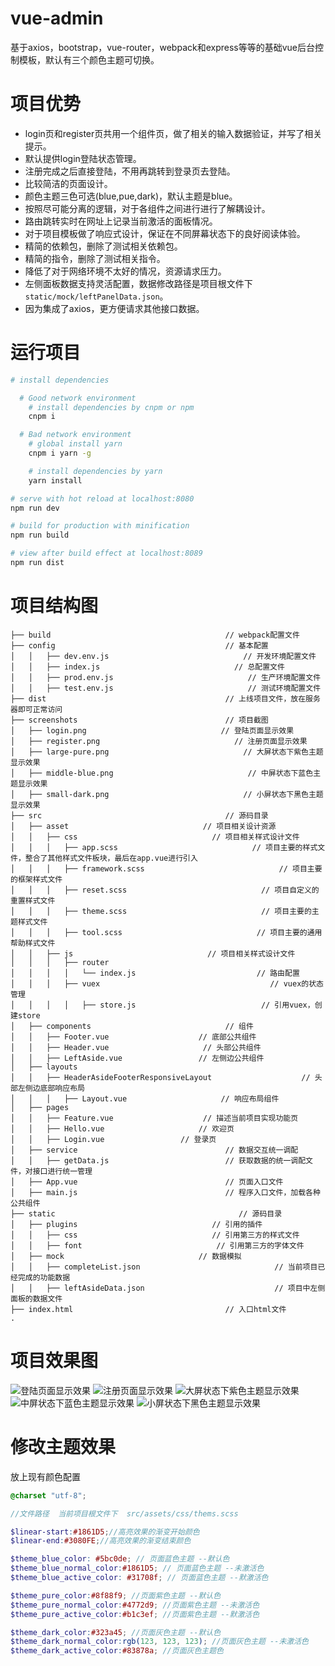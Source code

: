 # vue-admin

基于axios，bootstrap，vue-router，webpack和express等等的基础vue后台控制模板，默认有三个颜色主题可切换。

# 项目优势

- login页和register页共用一个组件页，做了相关的输入数据验证，并写了相关提示。
- 默认提供login登陆状态管理。
- 注册完成之后直接登陆，不用再跳转到登录页去登陆。
- 比较简洁的页面设计。
- 颜色主题三色可选(blue,pue,dark)，默认主题是blue。
- 按照尽可能分离的逻辑，对于各组件之间进行进行了解耦设计。
- 路由跳转实时在网址上记录当前激活的面板情况。
- 对于项目模板做了响应式设计，保证在不同屏幕状态下的良好阅读体验。
- 精简的依赖包，删除了测试相关依赖包。
- 精简的指令，删除了测试相关指令。
- 降低了对于网络环境不太好的情况，资源请求压力。
- 左侧面板数据支持灵活配置，数据修改路径是项目根文件下`static/mock/leftPanelData.json`。
- 因为集成了axios，更方便请求其他接口数据。

# 运行项目

``` bash
# install dependencies

  # Good network environment
    # install dependencies by cnpm or npm
    cnpm i

  # Bad network environment
    # global install yarn
    cnpm i yarn -g

    # install dependencies by yarn
    yarn install

# serve with hot reload at localhost:8080
npm run dev

# build for production with minification
npm run build

# view after build effect at localhost:8089
npm run dist

```

# 项目结构图

```text
├── build                                       // webpack配置文件
├── config                                      // 基本配置
│   │   ├── dev.env.js                              // 开发环境配置文件
│   │   ├── index.js                              // 总配置文件
│   │   ├── prod.env.js                              // 生产环境配置文件
│   │   ├── test.env.js                              // 测试环境配置文件
├── dist                                        // 上线项目文件，放在服务器即可正常访问
├── screenshots                                 // 项目截图
│   ├── login.png                              // 登陆页面显示效果
│   ├── register.png                              // 注册页面显示效果
│   ├── large-pure.png                              // 大屏状态下紫色主题显示效果
│   ├── middle-blue.png                              // 中屏状态下蓝色主题显示效果
│   ├── small-dark.png                              // 小屏状态下黑色主题显示效果
├── src                                         // 源码目录
│   ├── asset                              // 项目相关设计资源
│   │   ├── css                              // 项目相关样式设计文件
│   │   │   ├── app.scss                              // 项目主要的样式文件，整合了其他样式文件板块，最后在app.vue进行引入
│   │   │   ├── framework.scss                              // 项目主要的框架样式文件
│   │   │   ├── reset.scss                              // 项目自定义的重置样式文件
│   │   │   ├── theme.scss                              // 项目主要的主题样式文件
│   │   │   ├── tool.scss                              // 项目主要的通用帮助样式文件
│   │   ├── js                              // 项目相关样式设计文件
│   │   │   ├── router
│   │   │   │   └── index.js                           // 路由配置
│   │   │   ├── vuex                                      // vuex的状态管理
│   │   │   │   ├── store.js                            // 引用vuex，创建store
│   ├── components                              // 组件
│   │   ├── Footer.vue                    // 底部公共组件
│   │   ├── Header.vue                     // 头部公共组件
│   │   ├── LeftAside.vue                 // 左侧边公共组件
│   ├── layouts
│   │   ├── HeaderAsideFooterResponsiveLayout                    // 头部左侧边底部响应布局
│   │   │   ├── Layout.vue                     // 响应布局组件
│   ├── pages
│   │   ├── Feature.vue                    // 描述当前项目实现功能页
│   │   ├── Hello.vue                     // 欢迎页
│   │   ├── Login.vue                 // 登录页
│   ├── service                                 // 数据交互统一调配
│   │   ├── getData.js                          // 获取数据的统一调配文件，对接口进行统一管理
│   ├── App.vue                                 // 页面入口文件
│   ├── main.js                                 // 程序入口文件，加载各种公共组件
├── static                                         // 源码目录
│   ├── plugins                              // 引用的插件
│   │   ├── css                              // 引用第三方的样式文件
│   │   ├── font                              // 引用第三方的字体文件
│   ├── mock                              // 数据模拟
│   │   ├── completeList.json                              // 当前项目已经完成的功能数据
│   │   ├── leftAsideData.json                             // 项目中左侧面板的数据文件
├── index.html                                  // 入口html文件
.

```

# 项目效果图

![登陆页面显示效果](screenshots/login.png)
![注册页面显示效果](screenshots/register.png)
![大屏状态下紫色主题显示效果](screenshots/large-pure.png)
![中屏状态下蓝色主题显示效果](screenshots/middle-blue.png)
![小屏状态下黑色主题显示效果](screenshots/small-dark.png)

# 修改主题效果

放上现有颜色配置

```scss
@charset "utf-8";

//文件路径  当前项目根文件下  src/assets/css/thems.scss

$linear-start:#1861D5;//高亮效果的渐变开始颜色
$linear-end:#3080FE;//高亮效果的渐变结束颜色

$theme_blue_color: #5bc0de; // 页面蓝色主题 --默认色
$theme_blue_normal_color:#1861D5; // 页面蓝色主题 --未激活色
$theme_blue_active_color: #31708f; // 页面蓝色主题 --默激活色

$theme_pure_color:#8f88f9; //页面紫色主题 --默认色
$theme_pure_normal_color:#4772d9; //页面紫色主题 --未激活色
$theme_pure_active_color:#b1c3ef; //页面紫色主题 --默激活色

$theme_dark_color:#323a45; //页面灰色主题 --默认色
$theme_dark_normal_color:rgb(123, 123, 123); //页面灰色主题 --未激活色
$theme_dark_active_color:#83878a; //页面灰色主题色
```
